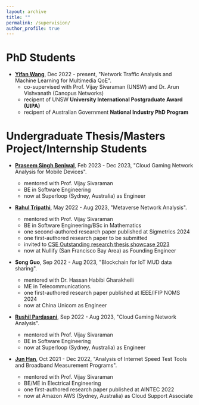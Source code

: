 ```yaml
---
layout: archive
title: ""
permalink: /supervision/
author_profile: true
---
```


PhD Students
======
* **[Yifan Wang](https://www.linkedin.com/in/yifan-frank-wang)**, Dec 2022 - present, "Network Traffic Analysis and Machine Learning for Multimedia QoE". 
  * co-supervised with Prof. Vijay Sivaraman (UNSW) and Dr. Arun Vishvanath (Canopus Networks)
  * recipent of UNSW **University International Postgraduate Award (UIPA)**
  * recipent of Australian Government **National Industry PhD Program**


Undergraduate Thesis/Masters Project/Internship Students
======

* **[Praseem Singh Beniwal](https://www.linkedin.com/in/praseem-singh-beniwal-443343254/)**, Feb 2023 - Dec 2023, "Cloud Gaming Network Analysis for Mobile Devices".
  * mentored with Prof. Vijay Sivaraman
  * BE in Software Engineering
  * now at Superloop (Sydney, Australia) as Engineer

* **[Rahul Tripathi](https://www.linkedin.com/in/rahul-tripathi-238184179/)**, May 2022 - Aug 2023, "Metaverse Network Analysis".
  * mentored with Prof. Vijay Sivaraman
  * BE in Software Engineering/BSc in Mathematics
  * one second-authored research paper published at Sigmetrics 2024
  * one first-authored research paper to be submitted
  * invited to [CSE Outstanding research thesis showcase 2023](https://www.cse.unsw.edu.au/~cs4953/showcase_2023.html)
  * now at Nullify (San Francisco Bay Area) as Founding Engineer

* **Song Guo**, Sep 2022 - Aug 2023, "Blockchain for IoT MUD data sharing".
  * mentored with Dr. Hassan Habibi Gharakheili
  * ME in Telecommunications.
  * one first-authored research paper published at IEEE/IFIP NOMS 2024
  * now at China Unicom as Engineer

* **[Rushil Pardasani](https://www.linkedin.com/in/rushilpardasani/)**, Sep 2022 - Aug 2023, "Cloud Gaming Network Analysis".
  * mentored with Prof. Vijay Sivaraman
  * BE in Software Engineering
  * now at Superloop (Sydney, Australia) as Engineer

* **[Jun Han](https://www.linkedin.com/in/jun-han-968217195/)**, Oct 2021 - Dec 2022, "Analysis of Internet Speed Test Tools and Broadband Measurement Programs".
  * mentored with Prof. Vijay Sivaraman
  * BE/ME in Electrical Engineering
  * one first-authored research paper published at AINTEC 2022
  * now at Amazon AWS (Sydney, Australia) as Cloud Support Associate


